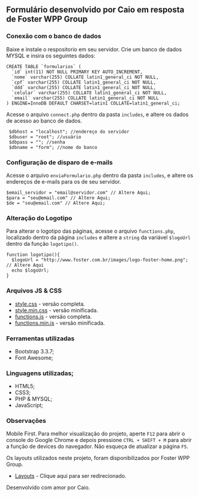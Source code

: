 ## Formulário desenvolvido por Caio em resposta de Foster WPP Group
### Conexão com o banco de dados

Baixe e instale o respositorio em seu servidor.
Crie um banco de dados MYSQL e insira os seguintes dados:

```
CREATE TABLE `formularios` (
  `id` int(11) NOT NULL PRIMARY KEY AUTO_INCREMENT,
  `nome` varchar(255) COLLATE latin1_general_ci NOT NULL,
  `cpf` varchar(255) COLLATE latin1_general_ci NOT NULL,
  `ddd` varchar(255) COLLATE latin1_general_ci NOT NULL,
  `celular` varchar(255) COLLATE latin1_general_ci NOT NULL,
  `email` varchar(255) COLLATE latin1_general_ci NOT NULL
) ENGINE=InnoDB DEFAULT CHARSET=latin1 COLLATE=latin1_general_ci;
```

Acesse o arquivo ```connect.php``` dentro da pasta ```includes```, e altere os dados de acesso ao banco de dados.

```
 $dbhost = "localhost"; //endereço do servidor
 $dbuser = "root"; //usuário
 $dbpass = ""; //senha
 $dbname = "form"; //nome do banco
 ```

### Configuração de disparo de e-mails

Acesse o arquivo ```enviaFormulario.php``` dentro da pasta ```includes```, e altere os endereços de e-mails para os de seu servidor.

```
$email_servidor = "email@servidor.com" // Altere Aqui;
$para = "seu@email.com" // Altere Aqui;
$de = "seu@email.com" // Altere Aqui;
```

### Alteração do Logotipo

Para alterar o logotipo das páginas, acesse o arquivo ```functions.php```, localizado dentro da página ```includes``` e altere a ```string``` da variável ```$logoUrl``` dentro da função ```logotipo()```.

```
function logotipo(){
  $logoUrl = "http://www.foster.com.br/images/logo-foster-home.png"; // Altere Aqui
  echo $logoUrl;
}
```

### Arquivos JS & CSS

* [style.css](https://github.com/caiodesign/my-form/blob/master/public/css/style.css) - versão completa.
* [style.min.css](https://github.com/caiodesign/my-form/blob/master/public/css/style.min.css) - versão minificada.
* [functions.js](https://github.com/caiodesign/my-form/blob/master/public/js/functions.js) - versão completa.
* [functions.min.js](https://github.com/caiodesign/my-form/blob/master/public/js/functions.min.js) - versão minificada.

### Ferramentas utilizadas

- Bootstrap 3.3.7;
- Font Awesome;

### Linguagens utilizadas;

- HTML5;
- CSS3;
- PHP & MYSQL;
- JavaScript;

### Observações

Mobile First. Para melhor visualização do projeto, aperte ```F12``` para abrir o console do Google Chrome e depois pressione ```CTRL + SHIFT + M``` para abrir a função de devices do navegador. Não esqueça de atualizar a página ```F5```.

Os layouts utilizados neste projeto, foram disponibilizados por Foster WPP Group. 
* [Layouts](https://github.com/ogilvy-subscriptionsbrazil/web-developer-1/tree/master/_layout) - Clique aqui para ser redirecionado.


Desenvolvido com amor por Caio.


